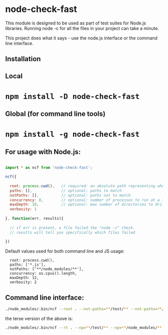

# node-check-fast

This module is designed to be used as part of test suites for Node.js libraries.
Running node -c for all the files in your project can take a minute.

This project does what it says - use the node.js interface or the command line interface.

## Installation

## Local
# ``` npm install -D node-check-fast ```

## Global (for command line tools)
# ``` npm install -g node-check-fast ```


## For usage with Node.js:

```js

import * as ncf from 'node-check-fast';

ncf({
  
  root: process.cwd(),   // required: an absolute path representing where to start searching for .js files
  paths: [],             // optional: paths to match
  notPaths: [],          // optional: paths not to match
  concurrency: 8,        // optional: number of processes to run at a time
  maxDepth: 10,          // optional: max number of directories to drill into it
  verbosity: 1
  
}, function(err, results){
    
  // if err is present, a file failed the "node -c" check.
  // results will tell you specifically which files failed
  
})

```

Default values used for both command line and JS usage:

```
  root: process.cwd(),   
  paths: ['*.js'],             
  notPaths: ['**/node_modules/**'],        
  concurrency: os.cpus().length,        
  maxDepth: 12,          
  verbosity: 2

```


## Command line interface:

```bash
./node_modules/.bin/ncf --root . --not-paths=**/test/** --not-paths=**/node_modules/** --verbosity 3 --concurrency=8
```

the terse version of the above is:

```bash
./node_modules/.bin/ncf --rt . --np=**/test/** --np=**/node_modules/** --v 3 --c=8
```




